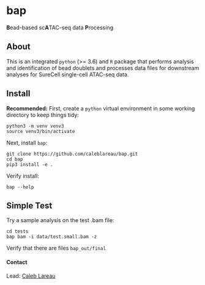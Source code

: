 # bap
**B**ead-based sc**A**TAC-seq data **P**rocessing

## About
This is an integrated `python` (>= 3.6) and `R` package that
performs analysis and identification of bead doublets and processes
data files for downstream analyses for SureCell single-cell ATAC-seq data. 

## Install

**Recommended:**
First, create a `python` virtual environment in some working directory to keep things tidy:

```
python3 -m venv venv3
source venv3/bin/activate
```

Next, install `bap`:

```
git clone https://github.com/caleblareau/bap.git
cd bap
pip3 install -e . 
```

Verify install:

```
bap --help
```


## Simple Test

Try a sample analysis on the test .bam file:

```
cd tests
bap bam -i data/test.small.bam -z
```

Verify that there are files `bap_out/final`

#### Contact
Lead: [Caleb Lareau](clareau@broadinstitute.org)
<br><br>
